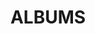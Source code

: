 ---
layout: album_gallery
resource: facebook
title: "ALBUMS"
description: "archive"
active: gallery
header-img: "img/gallery-bg.jpg"
images:

- image_path: /QuynhAlee/1/657268439746957_347417369_818341669806204_5436473948403198973_n.jpg
  gallery-folder: /gallery/QuynhAlee/1/
  gallery-name: 1
  gallery-date: February 2025
- image_path: /QuynhAlee/2/476267361180400_307012039_476267357847067_5748906207352660785_n.jpg
  gallery-folder: /gallery/QuynhAlee/2/
  gallery-name: 2
  gallery-date: February 2025
---